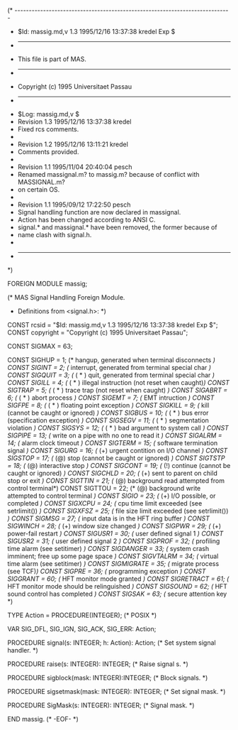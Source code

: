 (* ----------------------------------------------------------------------------
 * $Id: massig.md,v 1.3 1995/12/16 13:37:38 kredel Exp $
 * ----------------------------------------------------------------------------
 * This file is part of MAS.
 * ----------------------------------------------------------------------------
 * Copyright (c) 1995 Universitaet Passau
 * ----------------------------------------------------------------------------
 * $Log: massig.md,v $
 * Revision 1.3  1995/12/16 13:37:38  kredel
 * Fixed rcs comments.
 *
 * Revision 1.2  1995/12/16  13:11:21  kredel
 * Comments provided.
 *
 * Revision 1.1  1995/11/04  20:40:04  pesch
 * Renamed massignal.m? to massig.m? because of conflict with MASSIGNAL.m?
 * on certain OS.
 *
 * Revision 1.1  1995/09/12 17:22:50  pesch
 * Signal handling function are now declared in massignal.
 * Action has been changed according to ANSI C.
 * signal.* and massignal.* have been removed, the former because of
 * name clash with signal.h.
 *
 * ----------------------------------------------------------------------------
 *)

FOREIGN MODULE massig;

(* MAS Signal Handling Foreign Module. 
 * Definitions from <signal.h>: 
 *)

CONST rcsid = "$Id: massig.md,v 1.3 1995/12/16 13:37:38 kredel Exp $";
CONST copyright = "Copyright (c) 1995 Universitaet Passau";

CONST SIGMAX    = 63;

CONST	SIGHUP	=  1;	(* hangup, generated when terminal disconnects *)
CONST	SIGINT	=  2;	(* interrupt, generated from terminal special char *)
CONST	SIGQUIT	=  3;	(* ( * ) quit, generated from terminal special char *)
CONST	SIGILL	=  4;	(* ( * ) illegal instruction (not reset when caught)*)
CONST	SIGTRAP	=  5;	(* ( * ) trace trap (not reset when caught) *)
CONST	SIGABRT =  6;	(* ( * ) abort process *)
CONST   SIGEMT	=  7;	(* EMT intruction *)
CONST	SIGFPE	=  8;	(* ( * ) floating point exception *)
CONST	SIGKILL	=  9;	(* kill (cannot be caught or ignored) *)
CONST	SIGBUS	= 10;	(* ( * ) bus error (specification exception) *)
CONST	SIGSEGV	= 11;	(* ( * ) segmentation violation *)
CONST	SIGSYS	= 12;	(* ( * ) bad argument to system call *)
CONST	SIGPIPE	= 13;	(* write on a pipe with no one to read it *)
CONST	SIGALRM	= 14;	(* alarm clock timeout *)
CONST	SIGTERM	= 15;	(* software termination signal *)
CONST	SIGURG 	= 16;	(* (+) urgent contition on I/O channel *)
CONST	SIGSTOP	= 17;	(* (@) stop (cannot be caught or ignored) *)
CONST	SIGTSTP	= 18;	(* (@) interactive stop *)
CONST	SIGCONT	= 19;	(* (!) continue (cannot be caught or ignored) *)
CONST   SIGCHLD = 20;	(* (+) sent to parent on child stop or exit *)
CONST   SIGTTIN = 21;	(* (@) background read attempted from control terminal*)
CONST SIGTTOU   = 22;	(* (@) background write attempted to control terminal *)
CONST SIGIO	= 23;	(* (+) I/O possible, or completed *)
CONST SIGXCPU	= 24;	(* cpu time limit exceeded (see setrlimit()) *)
CONST SIGXFSZ	= 25;	(* file size limit exceeded (see setrlimit()) *)
CONST SIGMSG    = 27;	(* input data is in the HFT ring buffer *)
CONST SIGWINCH  = 28;	(* (+) window size changed *)
CONST SIGPWR    = 29;	(* (+) power-fail restart *)
CONST SIGUSR1   = 30;	(* user defined signal 1 *)
CONST SIGUSR2   = 31;	(* user defined signal 2 *)
CONST SIGPROF   = 32;	(* profiling time alarm (see setitimer) *)
CONST SIGDANGER = 33;	(* system crash imminent; free up some page space *)
CONST SIGVTALRM = 34;	(* virtual time alarm (see setitimer) *)
CONST SIGMIGRATE = 35;	(* migrate process (see TCF)*)
CONST SIGPRE	= 36;	(* programming exception *)
CONST SIGGRANT  = 60;   (* HFT monitor mode granted *)
CONST SIGRETRACT = 61;  (* HFT monitor mode should be relinguished *)
CONST SIGSOUND  = 62;   (* HFT sound control has completed *)
CONST SIGSAK    = 63;	(* secure attention key *)


TYPE Action = PROCEDURE(INTEGER); (* POSIX *)

VAR SIG_DFL, SIG_IGN, SIG_ACK, SIG_ERR: Action; 


PROCEDURE signal(s: INTEGER; h: Action): Action;
(* Set system signal handler. *)

PROCEDURE raise(s: INTEGER): INTEGER;
(* Raise signal s. *)

PROCEDURE sigblock(mask: INTEGER):INTEGER;
(* Block signals. *)

PROCEDURE sigsetmask(mask: INTEGER): INTEGER;
(* Set signal mask. *)

PROCEDURE SigMask(s: INTEGER): INTEGER;
(* Signal mask. *)

END massig.
(* -EOF- *)
